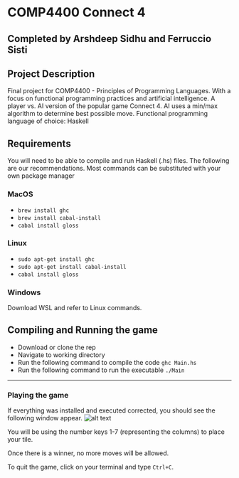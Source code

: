 
# COMP4400 Connect 4
## Completed by Arshdeep Sidhu and Ferruccio Sisti

## Project Description
Final project for COMP4400 - Principles of Programming Languages. With a focus on functional programming practices and artificial intelligence. 
A player vs. AI version of the popular game Connect 4. AI uses a min/max algorithm to determine best possible move. 
Functional programming language of choice: Haskell

## Requirements

You will need to be able to compile and run Haskell (.hs) files. The following are our recommendations. Most commands can be substituted with your own package manager

### MacOS

- ``` brew install ghc ```
- ``` brew install cabal-install ```
- ``` cabal install gloss ```

### Linux

- ``` sudo apt-get install ghc ```
- ``` sudo apt-get install cabal-install ```
- ``` cabal install gloss ```

### Windows

Download WSL and refer to Linux commands.

## Compiling and Running the game

- Download or clone the rep
- Navigate to working directory
- Run the following command to compile the code
``` ghc Main.hs ```
- Run the following command to run the executable
``` ./Main ```
---
### Playing the game

If everything was installed and executed corrected, you should see the following window appear. 
![alt text](https://github.com/arshsidhu/COMP4400-Connect4/blob/main/Example.png "Example")

You will be using the number keys 1-7 (representing the columns) to place your tile.

Once there is a winner, no more moves will be allowed.

To quit the game, click on your terminal and type ```Ctrl+C```.
